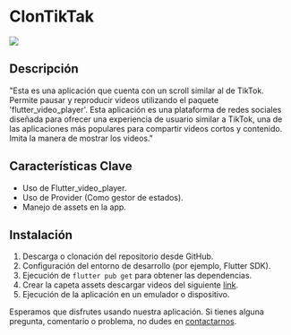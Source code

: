 # ClonTikTak
![](https://i.postimg.cc/ZnNhnWT8/Screenshot-1695167914.png)
## Descripción

"Esta es una aplicación que cuenta con un scroll similar al de TikTok. Permite pausar y reproducir videos utilizando el paquete 'flutter_video_player'. Esta aplicación es una plataforma de redes sociales diseñada para ofrecer una experiencia de usuario similar a TikTok, una de las aplicaciones más populares para compartir videos cortos y contenido. Imita la manera de mostrar los videos."

## Características Clave

- Uso de Flutter_video_player.
- Uso de Provider (Como gestor de estados).
- Manejo de assets en la app.

## Instalación


1. Descarga o clonación del repositorio desde GitHub.
2. Configuración del entorno de desarrollo (por ejemplo, Flutter SDK).
3. Ejecución de `flutter pub get` para obtener las dependencias.
4. Crear la capeta assets descargar videos del siguiente  [link](https://drive.google.com/file/d/1c_hO_IPKOf2YraioeuUS0n78iDvqMfci/view?usp=drive_link).
5. Ejecución de la aplicación en un emulador o dispositivo.



Esperamos que disfrutes usando nuestra aplicación. Si tienes alguna pregunta, comentario o problema, no dudes en [contactarnos](mailto:mario.melo.dev@email.com).
